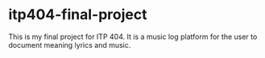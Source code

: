 # itp404-final-project
This is my final project for ITP 404. It is a music log platform for the user to document meaning lyrics and music.
